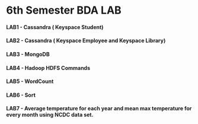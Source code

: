 # 6th Semester BDA LAB
#### LAB1 - Cassandra ( Keyspace Student)
#### LAB2 - Cassandra ( Keyspace Employee and Keyspace Library)
#### LAB3 - MongoDB
#### LAB4 - Hadoop HDFS Commands
#### LAB5 - WordCount
#### LAB6 - Sort
#### LAB7 - Average temperature for each year and mean max temperature for every month using NCDC data set.
